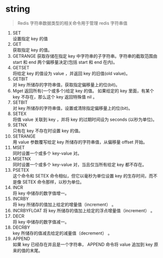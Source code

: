 # string
> Redis 字符串数据类型的相关命令用于管理 redis 字符串值  
1. SET  
设置指定 key 的值
2. GET  
获取指定 key 的值。
3. GETRANGE 
获取存储在指定 key 中字符串的子字符串。字符串的截取范围由 start 和 end 两个偏移量决定(包括 start 和 end 在内)。
4. GETSET   
将给定 key 的值设为 value ，并返回 key 的旧值(old value)。
5. GETBIT   
对 key 所储存的字符串值，获取指定偏移量上的位(bit)。
6. Mget 
返回所有(一个或多个)给定 key 的值。 如果给定的 key 里面，有某个 key 不存在，那么这个 key 返回特殊值 nil 。
7. SETBIT   
对 key 所储存的字符串值，设置或清除指定偏移量上的位(bit)。
8. SETEX    
将值 value 关联到 key ，并将 key 的过期时间设为 seconds (以秒为单位)。
9. SETNX    
只有在 key 不存在时设置 key 的值。
10. SETRANGE    
用 value 参数覆写给定 key 所储存的字符串值，从偏移量 offset 开始。
11. MSET    
同时设置一个或多个 key-value 对。
12. MSETNX  
同时设置一个或多个 key-value 对，当且仅当所有给定 key 都不存在。
13. PSETEX  
这个命令和 SETEX 命令相似，但它以毫秒为单位设置 key 的生存时间，而不是像 SETEX 命令那样，以秒为单位。
14. INCR    
将 key 中储存的数字值增一。
15. INCRBY  
将 key 所储存的值加上给定的增量值（increment） 。
16. INCRBYFLOAT 
将 key 所储存的值加上给定的浮点增量值（increment） 。
17. DECR    
将 key 中储存的数字值减一。
18. DECRBY  
key 所储存的值减去给定的减量值（decrement） 。
19. APPEND  
如果 key 已经存在并且是一个字符串， APPEND 命令将 value 追加到 key 原来的值的末尾。
